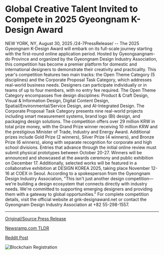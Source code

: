 # Global Creative Talent Invited to Compete in 2025 Gyeongnam K-Design Award

NEW YORK, NY, August 30, 2025 /24-7PressRelease/ -- The 2025 Gyeongnam K-Design Award will embark on its full-scale journey starting with the first-round online application period. Hosted by Gyeongsangnam-do Province and organized by the Gyeongnam Design Industry Association, this competition has become a premier platform for domestic and international designers to demonstrate their creativity and practicality.  This year's competition features two main tracks: the Open Theme Category (5 disciplines) and the Corporate Proposal Task Category, which addresses real-world business needs. Designers can participate individually or in teams of up to four members, with no entry fee required.  The Open Theme Category encompasses five design disciplines: Product & Craft Design, Visual & Information Design, Digital Content Design, Spatial/Environmental/Service Design, and AI-Integrated Design. The Corporate Proposal Task Category presents nine real-world projects including smart measurement systems, brand logo (BI) design, and packaging design solutions.  The competition offers over 29 million KRW in total prize money, with the Grand Prize winner receiving 10 million KRW and the prestigious Minister of Trade, Industry and Energy Award. Additional prizes include Gold Prize (2 winners), Silver Prize (4 winners), and Bronze Prize (6 winners), along with separate recognition for corporate and high school divisions.  Entries that advance through the initial online review must submit physical prototypes between October 20-27. Winners will be announced and showcased at the awards ceremony and public exhibition on December 17. Additionally, selected works will be featured in a collaborative exhibition at DESIGN KOREA 2025, taking place November 12-16 at COEX in Seoul.  According to a spokesperson from the Gyeongnam Design Industry Association, "This isn't just another design competition—we're building a design ecosystem that connects directly with industry needs. We're committed to supporting emerging designers and providing them with a gateway to global opportunities."  For complete competition details, visit the official website at gnk-designaward.net or contact the Gyeongnam Design Industry Association at +82 55-298-1557. 

---

[Original/Source Press Release](https://www.24-7pressrelease.com/press-release/526345/global-creative-talent-invited-to-compete-in-2025-gyeongnam-k-design-award)
                    

[Newsramp.com TLDR](https://newsramp.com/curated-news/2025-gyeongnam-k-design-award-opens-with-major-prizes-and-global-reach/38ae58c61c447caba96ee4e656271b97) 

 



[Reddit Post](https://www.reddit.com/r/eventNews/comments/1n3vec5/2025_gyeongnam_kdesign_award_opens_with_major/) 



![Blockchain Registration](https://cdn.newsramp.app/24-7PressRelease/qrcode/258/30/noteSKVI.webp)